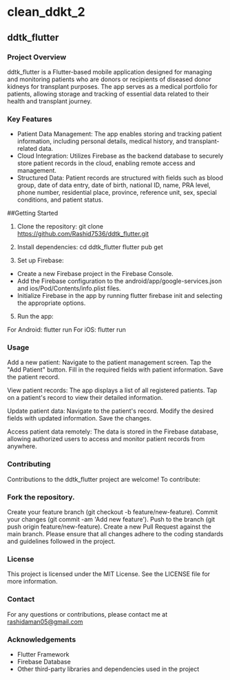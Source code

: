 # clean_ddkt_2

## ddtk_flutter
### Project Overview
ddtk_flutter is a Flutter-based mobile application designed for managing and monitoring patients who are donors or recipients of diseased donor kidneys for transplant purposes. The app serves as a medical portfolio for patients, allowing storage and tracking of essential data related to their health and transplant journey.

### Key Features
- Patient Data Management: The app enables storing and tracking patient information, including personal details, medical history, and transplant-related data.
- Cloud Integration: Utilizes Firebase as the backend database to securely store patient records in the cloud, enabling remote access and management.
- Structured Data: Patient records are structured with fields such as blood group, date of data entry, date of birth, national ID, name, PRA level, phone number, residential place, province, reference unit, sex, special conditions, and patient status.

##Getting Started
1. Clone the repository:
git clone https://github.com/Rashid7536/ddtk_flutter.git

2. Install dependencies:
cd ddtk_flutter
flutter pub get

4. Set up Firebase:
- Create a new Firebase project in the Firebase Console.
- Add the Firebase configuration to the android/app/google-services.json and ios/Pod/Contents/info.plist files.
- Initialize Firebase in the app by running flutter firebase init and selecting the appropriate options.

5. Run the app:

For Android:
flutter run
For iOS:
flutter run

### Usage

Add a new patient:
Navigate to the patient management screen.
Tap the "Add Patient" button.
Fill in the required fields with patient information.
Save the patient record.

View patient records:
The app displays a list of all registered patients.
Tap on a patient's record to view their detailed information.

Update patient data:
Navigate to the patient's record.
Modify the desired fields with updated information.
Save the changes.

Access patient data remotely:
The data is stored in the Firebase database, allowing authorized users to access and monitor patient records from anywhere.

### Contributing
Contributions to the ddtk_flutter project are welcome! To contribute:

### Fork the repository.
Create your feature branch (git checkout -b feature/new-feature).
Commit your changes (git commit -am 'Add new feature').
Push to the branch (git push origin feature/new-feature).
Create a new Pull Request against the main branch.
Please ensure that all changes adhere to the coding standards and guidelines followed in the project.

### License
This project is licensed under the MIT License. See the LICENSE file for more information.

### Contact
For any questions or contributions, please contact me at rashidaman05@gmail.com

### Acknowledgements
- Flutter Framework
- Firebase Database
- Other third-party libraries and dependencies used in the project
